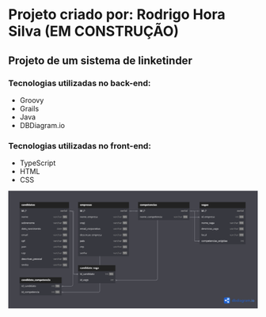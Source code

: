 
# Projeto criado por: Rodrigo Hora Silva (EM CONSTRUÇÃO)

## Projeto de um sistema de linketinder

### Tecnologias utilizadas no back-end:
- Groovy
- Grails
- Java
- DBDiagram.io

### Tecnologias utilizadas no front-end:
- TypeScript
- HTML
- CSS

![Modelagem](./back-end/resources/dbdiagram.png)